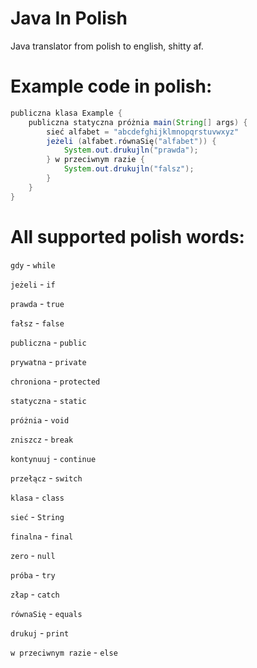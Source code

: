 # Java In Polish
Java translator from polish to english, shitty af.

# Example code in polish:

```java
publiczna klasa Example {
    publiczna statyczna próżnia main(String[] args) {
        sieć alfabet = "abcdefghijklmnopqrstuvwxyz"
        jeżeli (alfabet.równaSię("alfabet")) {
            System.out.drukujln("prawda");
        } w przeciwnym razie {
            System.out.drukujln("falsz");
        }
    }
}
```

# All supported polish words:
`gdy` - `while`

`jeżeli` - `if`

`prawda` - `true`

`fałsz` - `false`

`publiczna` - `public`

`prywatna` - `private`

`chroniona` - `protected`

`statyczna` - `static`

`próżnia` - `void`

`zniszcz` - `break`

`kontynuuj` - `continue`

`przełącz` - `switch`

`klasa` - `class`

`sieć` - `String`

`finalna` - `final`

`zero` - `null`

`próba` - `try`

`złap` - `catch`

`równaSię` - `equals`

`drukuj` - `print`

`w przeciwnym razie` - `else`
